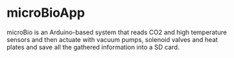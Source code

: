 # microBioApp
 microBio is an Arduino-based system that reads CO2 and high temperature sensors and then actuate with vacuum pumps, solenoid valves and heat plates and save all the gathered information into a SD card.
